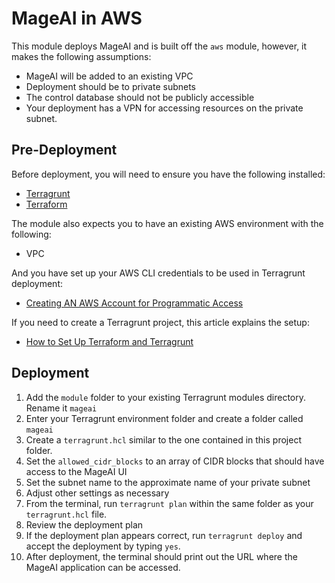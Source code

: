 # MageAI in AWS
This module deploys MageAI and is built off the `aws` module, however, it makes the following assumptions:
* MageAI will be added to an existing VPC
* Deployment should be to private subnets
* The control database should not be publicly accessible
* Your deployment has a VPN for accessing resources on the private subnet.

## Pre-Deployment
Before deployment, you will need to ensure you have the following installed:
* [Terragrunt](https://terragrunt.gruntwork.io/)
* [Terraform](https://www.terraform.io/)

The module also expects you to have an existing AWS environment with the following:
* VPC

And you have set up your AWS CLI credentials to be used in Terragrunt deployment:
* [Creating AN AWS Account for Programmatic Access](https://dev.to/ladvien/creating-an-aws-account-for-programmatic-access-57ng)

If you need to create a Terragrunt project, this article explains the setup:
* [How to Set Up Terraform and Terragrunt](https://dev.to/ladvien/how-to-set-up-terraform-and-terragrunt-22p)

## Deployment
1. Add the `module` folder to your existing Terragrunt modules directory. Rename it `mageai`
2. Enter your Terragrunt environment folder and create a folder called `mageai`
3. Create a `terragrunt.hcl` similar to the one contained in this project folder.
4. Set the `allowed_cidr_blocks` to an array of CIDR blocks that should have access to the MageAI UI
5. Set the subnet name to the approximate name of your private subnet
6. Adjust other settings as necessary
7. From the terminal, run `terragrunt plan` within the same folder as your `terragrunt.hcl` file.
8. Review the deployment plan
9. If the deployment plan appears correct, run `terragrunt deploy` and accept the deployment by typing `yes`.
10. After deployment, the terminal should print out the URL where the MageAI application can be accessed.

